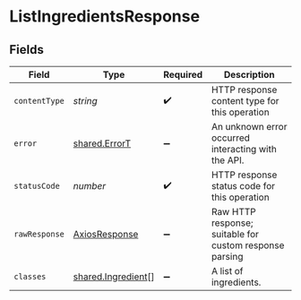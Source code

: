# ListIngredientsResponse


## Fields

| Field                                                           | Type                                                            | Required                                                        | Description                                                     |
| --------------------------------------------------------------- | --------------------------------------------------------------- | --------------------------------------------------------------- | --------------------------------------------------------------- |
| `contentType`                                                   | *string*                                                        | :heavy_check_mark:                                              | HTTP response content type for this operation                   |
| `error`                                                         | [shared.ErrorT](../../../sdk/models/shared/errort.md)           | :heavy_minus_sign:                                              | An unknown error occurred interacting with the API.             |
| `statusCode`                                                    | *number*                                                        | :heavy_check_mark:                                              | HTTP response status code for this operation                    |
| `rawResponse`                                                   | [AxiosResponse](https://axios-http.com/docs/res_schema)         | :heavy_minus_sign:                                              | Raw HTTP response; suitable for custom response parsing         |
| `classes`                                                       | [shared.Ingredient](../../../sdk/models/shared/ingredient.md)[] | :heavy_minus_sign:                                              | A list of ingredients.                                          |